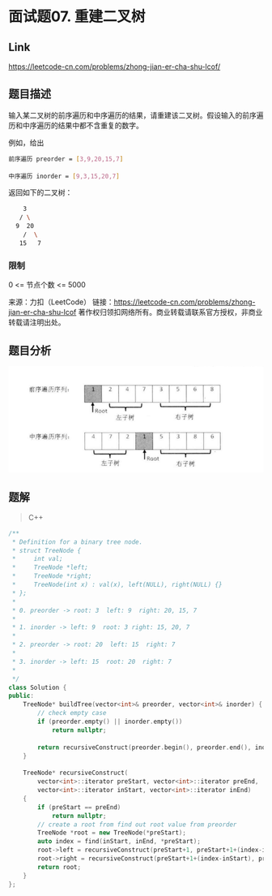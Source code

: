 # **面试题07. 重建二叉树**

## **Link**

<https://leetcode-cn.com/problems/zhong-jian-er-cha-shu-lcof/>

## **题目描述**

输入某二叉树的前序遍历和中序遍历的结果，请重建该二叉树。假设输入的前序遍历和中序遍历的结果中都不含重复的数字。

例如，给出

```bash
前序遍历 preorder = [3,9,20,15,7]

中序遍历 inorder = [9,3,15,20,7]
```

返回如下的二叉树：

```bash
    3
   / \
  9  20
    /  \
   15   7
```

### 限制

0 <= 节点个数 <= 5000

来源：力扣（LeetCode）
链接：<https://leetcode-cn.com/problems/zhong-jian-er-cha-shu-lcof>
著作权归领扣网络所有。商业转载请联系官方授权，非商业转载请注明出处。

## **题目分析**

![analyse](src/Screen%20Shot%202020-05-06%20at%2011.15.52%20am.png)

## **题解**

>C++

```cpp
/**
 * Definition for a binary tree node.
 * struct TreeNode {
 *     int val;
 *     TreeNode *left;
 *     TreeNode *right;
 *     TreeNode(int x) : val(x), left(NULL), right(NULL) {}
 * };
 *
 * 0. preorder -> root: 3  left: 9  right: 20, 15, 7
 *
 * 1. inorder -> left: 9  root: 3 right: 15, 20, 7
 *
 * 2. preorder -> root: 20  left: 15  right: 7
 *
 * 3. inorder -> left: 15  root: 20  right: 7
 *
 */
class Solution {
public:
    TreeNode* buildTree(vector<int>& preorder, vector<int>& inorder) {
        // check empty case
        if (preorder.empty() || inorder.empty())
            return nullptr;

        return recursiveConstruct(preorder.begin(), preorder.end(), inorder.begin(), inorder.end());
    }

    TreeNode* recursiveConstruct(
        vector<int>::iterator preStart, vector<int>::iterator preEnd,
        vector<int>::iterator inStart, vector<int>::iterator inEnd)
    {
        if (preStart == preEnd)
            return nullptr;
        // create a root from find out root value from preorder
        TreeNode *root = new TreeNode(*preStart);
        auto index = find(inStart, inEnd, *preStart);
        root->left = recursiveConstruct(preStart+1, preStart+1+(index-inStart), inStart, index);
        root->right = recursiveConstruct(preStart+1+(index-inStart), preEnd, index+1, inEnd);
        return root;
    }
};
```
